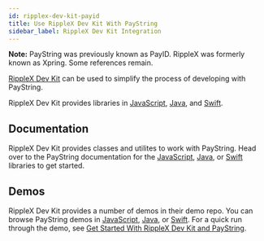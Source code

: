 ```yaml
---
id: ripplex-dev-kit-payid
title: Use RippleX Dev Kit With PayString
sidebar_label: RippleX Dev Kit Integration
---
```


**Note:** PayString was previously known as PayID. RippleX was formerly known as Xpring. Some references remain.

[RippleX Dev Kit](https://github.com/xpring-eng/xpring-sdk) can be used to simplify the process of developing with PayString.

RippleX Dev Kit provides libraries in [JavaScript](https://github.com/xpring-eng/xpring-js), [Java](https://github.com/xpring-eng/xpring4j), and [Swift](https://github.com/xpring-eng/xpringkit).

## Documentation

RippleX Dev Kit provides classes and utilites to work with PayString. Head over to the PayString documentation for the [JavaScript](https://github.com/xpring-eng/Xpring-JS#usage-payid), [Java](https://github.com/xpring-eng/Xpring4j#usage-payid), or [Swift](https://github.com/xpring-eng/XpringKit#usage-payid) libraries to get started.

## Demos

RippleX Dev Kit provides a number of demos in their demo repo. You can browse PayString demos in [JavaScript](https://github.com/xpring-eng/xpring-js#usage-payid), [Java](https://github.com/xpring-eng/xpring4j#usage-payid), or [Swift](https://github.com/xpring-eng/xpringkit#usage-payid). For a quick run through the demo, see [Get Started With RippleX Dev Kit and PayString](ripplex-dev-kit-payid-get-started).
